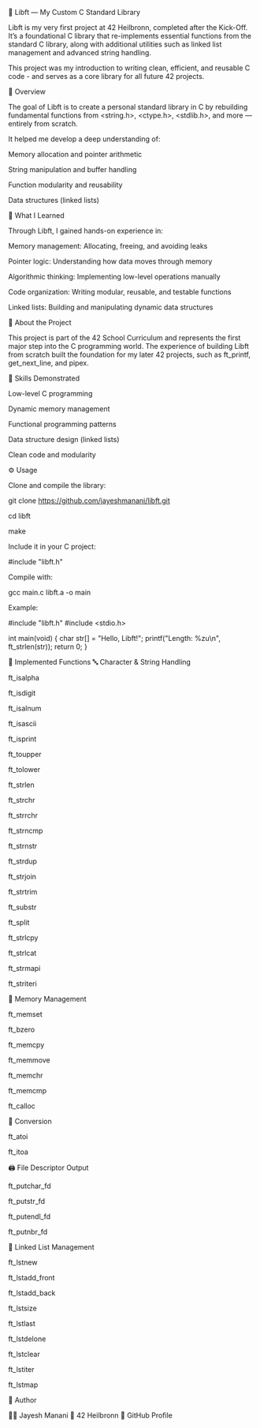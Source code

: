 🧱 Libft — My Custom C Standard Library

Libft is my very first project at 42 Heilbronn, completed after the Kick-Off.
It’s a foundational C library that re-implements essential functions from the standard C library, along with additional utilities such as linked list management and advanced string handling.

This project was my introduction to writing clean, efficient, and reusable C code - and serves as a core library for all future 42 projects.

🚀 Overview

The goal of Libft is to create a personal standard library in C by rebuilding fundamental functions from <string.h>, <ctype.h>, <stdlib.h>, and more — entirely from scratch.

It helped me develop a deep understanding of:

Memory allocation and pointer arithmetic

String manipulation and buffer handling

Function modularity and reusability

Data structures (linked lists)


🧠 What I Learned

Through Libft, I gained hands-on experience in:

Memory management: Allocating, freeing, and avoiding leaks

Pointer logic: Understanding how data moves through memory

Algorithmic thinking: Implementing low-level operations manually

Code organization: Writing modular, reusable, and testable functions

Linked lists: Building and manipulating dynamic data structures


🏫 About the Project

This project is part of the 42 School Curriculum and represents the first major step into the C programming world.
The experience of building Libft from scratch built the foundation for my later 42 projects, such as ft_printf, get_next_line, and pipex.


🧰 Skills Demonstrated

Low-level C programming

Dynamic memory management

Functional programming patterns

Data structure design (linked lists)

Clean code and modularity


⚙️ Usage

Clone and compile the library:

git clone https://github.com/jayeshmanani/libft.git

cd libft

make


Include it in your C project:

#include "libft.h"


Compile with:

gcc main.c libft.a -o main


Example:

#include "libft.h"
#include <stdio.h>

int main(void)
{
    char str[] = "Hello, Libft!";
    printf("Length: %zu\n", ft_strlen(str));
    return 0;
}



🧩 Implemented Functions
🔤 Character & String Handling

ft_isalpha

ft_isdigit

ft_isalnum

ft_isascii

ft_isprint

ft_toupper

ft_tolower

ft_strlen

ft_strchr

ft_strrchr

ft_strncmp

ft_strnstr

ft_strdup

ft_strjoin

ft_strtrim

ft_substr

ft_split

ft_strlcpy

ft_strlcat

ft_strmapi

ft_striteri

🧠 Memory Management

ft_memset

ft_bzero

ft_memcpy

ft_memmove

ft_memchr

ft_memcmp

ft_calloc

🔢 Conversion

ft_atoi

ft_itoa

🖨️ File Descriptor Output

ft_putchar_fd

ft_putstr_fd

ft_putendl_fd

ft_putnbr_fd

🔗 Linked List Management

ft_lstnew

ft_lstadd_front

ft_lstadd_back

ft_lstsize

ft_lstlast

ft_lstdelone

ft_lstclear

ft_lstiter

ft_lstmap


💬 Author

👨‍💻 Jayesh Manani
📍 42 Heilbronn
🔗 GitHub Profile
